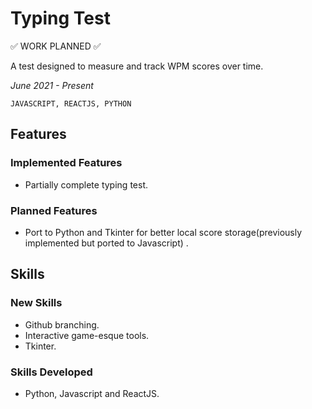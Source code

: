 # **Typing Test**

:white_check_mark: WORK PLANNED :white_check_mark:

A test designed to measure and track WPM scores over time.

_June 2021 - Present_

```JAVASCRIPT, REACTJS, PYTHON```

## **Features** 

### **Implemented Features**

* Partially complete typing test.

### **Planned Features**

* Port to Python and Tkinter for better local score storage(previously implemented but ported to Javascript) .

## **Skills**

### **New Skills**

* Github branching.
* Interactive game-esque tools.
* Tkinter.

### **Skills Developed**

* Python, Javascript and ReactJS.
